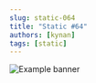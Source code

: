 ```yaml
---
slug: static-064
title: "Static #64"
authors: [kynan]
tags: [static]
---
```


![Example banner](/img/stories/static/064.png)
